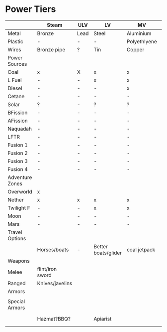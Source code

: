 # Power Tiers #

|        |   Steam   |   ULV   |   LV    |   MV       |   HV    |   EV    |   IV    |    LuV   |   ZPM   |   UV    |   UHV   |
|--------|-----------|---------|---------|------------|---------|---------|---------|----------|---------|---------|---------|
| Metal  |  Bronze   |  Lead   |  Steel  |Aluminium   |Stainless|Titanium |         |          |         |         |         |
| Plastic|     -     |    -    |   -     |Polyethlyene|
| Wires  |Bronze pipe|    ?    |  Tin    |  Copper    |
| Power Sources| 
|Coal    |     x     |    X    |    x    |    x       |     -   |     -   |     -   |     -    |     -   |     -   |     -   |
| L Fuel |     -     |    -    |    x    |    x       |     x   |     x   |     ?   |     -    |     -   |     -   |     -   |
| Diesel |     -     |    -    |    -    |    x       |     x   |     x   |     ?   |     -    |     -   |     -   |     -   |
| Cetane |     -     |    -    |    -    |    -       |     x   |     x   |     x   |     -    |     -   |     -   |     -   |
| Solar  |     ?     |    -    |    ?    |    ?       |     x   |     x   |     x   |     x    |     x   |     x   |     x   |  Note: Maybe split into basic/advanced?
|BFission|     -     |    -    |    -    |    -       |     -   |     x   |     x   |     -    |  
|AFission|     -     |    -    |    -    |    -       |     -   |     -   |     x   |     x    |     ?
|Naquadah|     -     |    -    |    -    |    -       |     -   |     -   |     x   |     x    |     ?     
|  LFTR  |     -     |    -    |    -    |    -       |     -   |     -   |     x   |     x    |     ?
|Fusion 1|     -     |    -    |    -    |    -       |     -   |     -   |     -   |     x    |     x   |     ?   
|Fusion 2|     -     |    -    |    -    |    -       |     -   |     -   |     -   |     -    |     x   |     
|Fusion 3|     -     |    -    |    -    |    -       |     -   |     -   |     -   |     -    |     -   |     x   |
|Fusion 4|     -     |    -    |    -    |    -       |     -   |     -   |     -   |     -    |     -   |     -   |     x   |
|Adventure Zones|
| Overworld | x      |
| Nether    | x      |    x    |    x    |    x       |     x   |
| Twilight F| -      |    -    |    x    |    x       |     x   |     x   |     ?   |
| Moon      | -      |    -    |    -    |    -       |     x   |     x   |     
| Mars      | -      |    -    |    -    |    -       |     -   |     x   |     x   | 
|Travel Options|
|        |Horses/boats|   -    | Better boats/glider|coal jetpack|
|Weapons |
|Melee   |flint/iron sword|    |
|Ranged  |Knives/javelins|     |
|Armors  |
|        |           |
|Special Armors|
|        |Hazmat?BBQ?|         | Apiarist |           | Space suit| heat prot| 